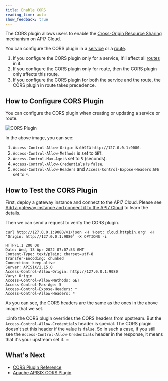 ```yaml
---
title: Enable CORS
reading_time: auto
show_feedback: true
---
```


The CORS plugin allows users to enable the [Cross-Origin Resource Sharing](https://developer.mozilla.org/en-US/docs/Web/HTTP/CORS) mechanism on API7 Cloud.

You can configure the CORS plugin in a [service](../../concepts/service.md) or a [route](../../concepts/route.md).

1. If you configure the CORS plugin only for a service, it'll affect all [routes](../../concepts/route.md) in it.
2. If you configure the CORS plugin only for route, then the CORS plugin only affects this route.
3. If you configure the CORS plugin for both the service and the route, the CORS plugin in route takes precedence.

How to Configure CORS Plugin
----------------------------

You can configure the CORS plugin when creating or updating a service or route.

![CORS Plugin](https://static.apiseven.com/2022/12/30/cors-plugin.png)

In the above image, you can see:

1. `Access-Control-Allow-Origin` is set to `http://127.0.0.1:9080`.
2. `Access-Control-Allow-Methods` is set to `GET`.
3. `Access-Control-Max-Age` is set to `5` (seconds).
4. `Access-Control-Allow-Credentials` is `false`.
5. `Access-Control-Allow-Headers` and `Access-Control-Expose-Headers` are set to `*`.

How to Test the CORS Plugin
---------------------------

First, deploy a gateway instance and connect to the API7 Cloud.
Please see [Add a gateway instance and connect it to the API7 Cloud](../../getting-started/add-gateway-instance.md) to learn the details.

Then we can send a request to verify the CORS plugin.

```shell
curl http://127.0.0.1:9080/v1/json -H 'Host: cloud.httpbin.org' -H 'Origin: http://127.0.0.1:9080' -X OPTIONS -i
```

```shell
HTTP/1.1 200 OK
Date: Wed, 13 Apr 2022 07:07:53 GMT
Content-Type: text/plain; charset=utf-8
Transfer-Encoding: chunked
Connection: keep-alive
Server: APISIX/2.15.0
Access-Control-Allow-Origin: http://127.0.0.1:9080
Vary: Origin
Access-Control-Allow-Methods: GET
Access-Control-Max-Age: 5
Access-Control-Expose-Headers: *
Access-Control-Allow-Headers: *
```

As you can see, the CORS headers are the same as the ones in the above image that we set.

:::info
the CORS plugin overrides the CORS headers from upstream. But the
`Access-Control-Allow-Credentials` header is special. The CORS plugin doesn't
set this header if the value is `false`. So in such a case, if you still see
the `Access-Control-Allow-Credentials` header in the response, it means that
it's your upstream set it.
:::

What's Next
-----------

* [CORS Plugin Reference](../../references/plugins/security/cors.md)
* [Apache APISIX CORS Plugin](https://apisix.apache.org/docs/apisix/next/plugins/cors/)
